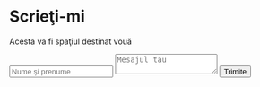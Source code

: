# Scrieţi-mi

Acesta va fi spaţiul destinat vouă

<p class="excerpt"></p>

<form id="formular-scrie" action="{{siteurl}}mesaj" method="POST" data-plugin="ajaxForm">
    <input name="nume" id="i-nume" type="text" placeholder="Nume şi prenume" />
    <textarea placeholder="Mesajul tau" name="mesaj" id="i-mesaj"></textarea>
    <input type="submit" value="Trimite" />
</form>